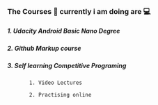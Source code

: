 ### The Courses :notebook_with_decorative_cover: currently i am doing are :computer:

  ##### 1. Udacity Android Basic Nano Degree

  ##### 2. Github Markup course 
  
  ##### 3. Self learning Competitive Programing 
  
           1. Video Lectures
           
           2. Practising online
  
